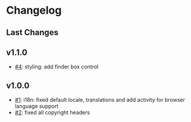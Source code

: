 # Changelog

## Last Changes


## v1.1.0

- [#4](https://github.com/LaxarJS/finder-demo/issues/4): styling: add finder box control


## v1.0.0

- [#1](https://github.com/LaxarJS/finder-demo/issues/1): i18n: fixed default locale, translations and add activity for browser language support
- [#2](https://github.com/LaxarJS/finder-demo/issues/2): fixed all copyright headers